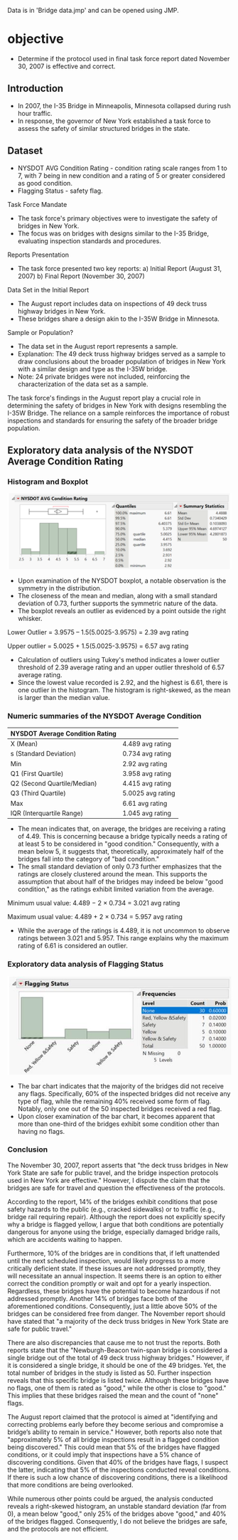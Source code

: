 Data is in 'Bridge data.jmp' and can be opened using JMP.
# objective
- Determine if the protocol used in final task force report dated November 30, 2007 is effective and correct.
   
## Introduction
- In 2007, the I-35 Bridge in Minneapolis, Minnesota collapsed during rush hour traffic.
- In response, the governor of New York established a task force to assess the safety of similar structured bridges in the state.

## Dataset
- NYSDOT AVG Condition Rating - condition rating scale ranges from 1 to 7, with 7 being in new condition and a rating of 5 or greater considered as good condition.
- Flagging Status - safety flag.

Task Force Mandate
- The task force's primary objectives were to investigate the safety of bridges in New York.
- The focus was on bridges with designs similar to the I-35 Bridge, evaluating inspection standards and procedures.

Reports Presentation
- The task force presented two key reports:
a) Initial Report (August 31, 2007)
b) Final Report (November 30, 2007)

Data Set in the Initial Report
- The August report includes data on inspections of 49 deck truss highway bridges in New York.
- These bridges share a design akin to the I-35W Bridge in Minnesota.

Sample or Population?
- The data set in the August report represents a sample.
- Explanation: The 49 deck truss highway bridges served as a sample to draw conclusions about the broader population of bridges in New York with a similar design and type as the I-35W bridge.
- Note: 24 private bridges were not included, reinforcing the characterization of the data set as a sample.

The task force's findings in the August report play a crucial role in determining the safety of bridges in New York with designs resembling the I-35W Bridge. The reliance on a sample reinforces the importance of robust inspections and standards for ensuring the safety of the broader bridge population.

## Exploratory data analysis of the NYSDOT Average Condition Rating

### Histogram and Boxplot
![image](https://github.com/4nuG/Statistical-Analysis/blob/main/Exploratory_Data_Analysis_of_New_York_State_Bridge/Screenshot%202024-01-29%20at%204.56.02%20PM.png)
- Upon examination of the NYSDOT boxplot, a notable observation is the symmetry in the distribution.
- The closeness of the mean and median, along with a small standard deviation of 0.73, further supports the symmetric nature of the data.
- The boxplot reveals an outlier as evidenced by a point outside the right whisker.
  
Lower Outlier = 3.9575 – 1.5(5.0025-3.9575) = 2.39 avg rating

Upper outlier = 5.0025 + 1.5(5.0025-3.9575) = 6.57 avg rating

- Calculation of outliers using Tukey's method indicates a lower outlier threshold of 2.39 average rating and an upper outlier threshold of 6.57 average rating.
- Since the lowest value recorded is 2.92, and the highest is 6.61, there is one outlier in the histogram. The histogram is right-skewed, as the mean is larger than the median value.

### Numeric summaries of the NYSDOT Average Condition

| NYSDOT Average Condition Rating  |                         |
|----------------------------------|-------------------------|
| X (Mean)                         | 4.489 avg rating        |
| s (Standard Deviation)           | 0.734 avg rating        |
| Min                              | 2.92 avg rating         |
| Q1 (First Quartile)              | 3.958 avg rating        |
| Q2 (Second Quartile/Median)      | 4.415 avg rating        |
| Q3 (Third Quartile)              | 5.0025 avg rating       |
| Max                              | 6.61 avg rating         |
| IQR (Interquartile Range)        | 1.045 avg rating        |

- The mean indicates that, on average, the bridges are receiving a rating of 4.49. This is concerning because a bridge typically needs a rating of at least 5 to be considered in "good condition." Consequently, with a mean below 5, it suggests that, theoretically, approximately half of the bridges fall into the category of "bad condition."
- The small standard deviation of only 0.73 further emphasizes that the ratings are closely clustered around the mean. This supports the assumption that about half of the bridges may indeed be below "good condition," as the ratings exhibit limited variation from the average.

Minimum usual value: 4.489 − 2 × 0.734 = 3.021 avg rating 

Maximum usual value: 4.489 + 2 × 0.734 = 5.957 avg rating 

- While the average of the ratings is 4.489, it is not uncommon to observe ratings between 3.021 and 5.957. This range explains why the maximum rating of 6.61 is considered an outlier.

### Exploratory data analysis of Flagging Status
![image](https://github.com/4nuG/Statistical-Analysis/blob/main/Exploratory_Data_Analysis_of_New_York_State_Bridge/Screenshot%202024-01-29%20at%205.12.40%20PM.png)

- The bar chart indicates that the majority of the bridges did not receive any flags. Specifically, 60% of the inspected bridges did not receive any type of flag, while the remaining 40% received some form of flag. Notably, only one out of the 50 inspected bridges received a red flag.
- Upon closer examination of the bar chart, it becomes apparent that more than one-third of the bridges exhibit some condition other than having no flags.

### Conclusion
The November 30, 2007, report asserts that "the deck truss bridges in New York State are safe for public travel, and the bridge inspection protocols used in New York are effective." However, I dispute the claim that the bridges are safe for travel and question the effectiveness of the protocols.

According to the report, 14% of the bridges exhibit conditions that pose safety hazards to the public (e.g., cracked sidewalks) or to traffic (e.g., bridge rail requiring repair). Although the report does not explicitly specify why a bridge is flagged yellow, I argue that both conditions are potentially dangerous for anyone using the bridge, especially damaged bridge rails, which are accidents waiting to happen.

Furthermore, 10% of the bridges are in conditions that, if left unattended until the next scheduled inspection, would likely progress to a more critically deficient state. If these issues are not addressed promptly, they will necessitate an annual inspection. It seems there is an option to either correct the condition promptly or wait and opt for a yearly inspection. Regardless, these bridges have the potential to become hazardous if not addressed promptly. Another 14% of bridges face both of the aforementioned conditions. Consequently, just a little above 50% of the bridges can be considered free from danger. The November report should have stated that "a majority of the deck truss bridges in New York State are safe for public travel."

There are also discrepancies that cause me to not trust the reports. Both reports state that the "Newburgh-Beacon twin-span bridge is considered a single bridge out of the total of 49 deck truss highway bridges." However, if it is considered a single bridge, it should be one of the 49 bridges. Yet, the total number of bridges in the study is listed as 50. Further inspection reveals that this specific bridge is listed twice. Although these bridges have no flags, one of them is rated as "good," while the other is close to "good." This implies that these bridges raised the mean and the count of "none" flags.

The August report claimed that the protocol is aimed at "identifying and correcting problems early before they become serious and compromise a bridge’s ability to remain in service." However, both reports also note that "approximately 5% of all bridge inspections result in a flagged condition being discovered." This could mean that 5% of the bridges have flagged conditions, or it could imply that inspections have a 5% chance of discovering conditions. Given that 40% of the bridges have flags, I suspect the latter, indicating that 5% of the inspections conducted reveal conditions. If there is such a low chance of discovering conditions, there is a likelihood that more conditions are being overlooked.

While numerous other points could be argued, the analysis conducted reveals a right-skewed histogram, an unstable standard deviation (far from 0), a mean below "good," only 25% of the bridges above "good," and 40% of the bridges flagged. Consequently, I do not believe the bridges are safe, and the protocols are not efficient.
